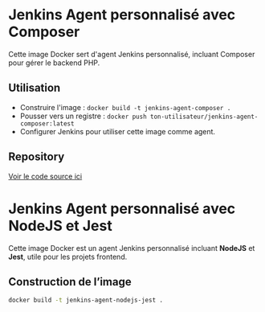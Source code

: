 # Jenkins Agent personnalisé avec Composer

Cette image Docker sert d'agent Jenkins personnalisé, incluant Composer pour gérer le backend PHP.

## Utilisation

- Construire l'image : `docker build -t jenkins-agent-composer .`
- Pousser vers un registre : `docker push ton-utilisateur/jenkins-agent-composer:latest`
- Configurer Jenkins pour utiliser cette image comme agent.

## Repository

[Voir le code source ici](https://github.com/Jswati4/MyBank.git)

# Jenkins Agent personnalisé avec NodeJS et Jest

Cette image Docker est un agent Jenkins personnalisé incluant **NodeJS** et **Jest**, utile pour les projets frontend.

## Construction de l’image

```bash
docker build -t jenkins-agent-nodejs-jest .


